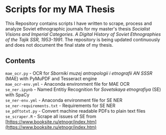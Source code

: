 # Scripts for my MA Thesis

This Repository contains scripts I have written to scrape, process and analyze Soviet ethnographic journals for my master's thesis _Socialist Visions and Imperial Categories. A Digital History of Soviet Ethnographies of the Tajik SSR, 1953-1991_. The repository is being updated continuously and does not document the final state of my thesis.

## Contents

`mae_ocr.py` - OCR for _Sborniki muzej antropologii i etnografii AN SSSR_ (MAE) with PyMuPDF and Tesseract engine \
`mae_ocr-env.yml` - Anaconda environment file for MAE OCR \
`se_ner.ipynb` - Named Entitiy Recognition for _Sovetskaya etnografiya_ (SE) with SpaCy \
`se_ner-env.yml` - Anaconda environment file for SE NER \
`se_ner-requirements.txt` - Requirements for SE NER \
`se_pdftotxt.py` - Convert machine readable PDFs to plain text files \
`se_scraper.R` - Scrape all issues of SE from [https://www.booksite.ru/etnogr/index.htm](https://www.booksite.ru/etnogr/index.htm)
